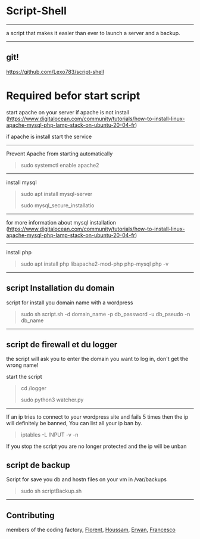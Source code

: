 # Script-Shell

---

a script that makes it easier than ever to launch a server and a backup.

---

## git!

https://github.com/Lexo783/script-shell

# Required befor start script

start apache on your server if apache is not install (https://www.digitalocean.com/community/tutorials/how-to-install-linux-apache-mysql-php-lamp-stack-on-ubuntu-20-04-fr)

if apache is install start the service

---

Prevent Apache from starting automatically

> sudo systemctl enable apache2

---

install mysql

> sudo apt install mysql-server
>
> sudo mysql_secure_installatio

---

for more information about mysql installation (https://www.digitalocean.com/community/tutorials/how-to-install-linux-apache-mysql-php-lamp-stack-on-ubuntu-20-04-fr)

---

install php

> sudo apt install php libapache2-mod-php php-mysql
> php -v

---

## script Installation du domain

script for install you domain name with a wordpress

> sudo sh script.sh -d domain_name -p db_password -u db_pseudo -n db_name

---

## script de firewall et du logger

the script will ask you to enter the domain you want to log in, don't get the wrong name!

start the script

> cd /logger
>
> sudo python3 watcher.py

---

If an ip tries to connect to your wordpress site and fails 5 times then the ip will definitely be banned, You can list all your ip ban by.

> iptables -L INPUT -v -n

If you stop the script you are no longer protected and the ip will be unban

## script de backup

Script for save you db and hostn files on your vm in /var/backups

> sudo sh scriptBackup.sh

---

## Contributing

members of the coding factory, [Florent](https://github.com/Lexo783), [Houssam](https://github.com/houssamlaghzil), [Erwan](), [Francesco](https://github.com/Francesco-HART)

